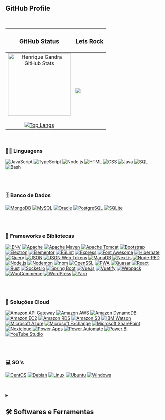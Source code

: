 <section>
  <h2>GitHub Profile</h2><br>
  <div align="center">
    <table border="0">
      <thead>
        <tr>
          <th>
            <h3>GitHub Status</h3>
          </th>
          <th>
            <h3>Lets Rock</h3>
          </th>
        </tr>
      </thead>
      <tbody>
        <tr>
          <td align="center">
            <a href="https://github-readme-stats.vercel.app/api?username=henriquegandra&hide_border=true&show_icons=true&include_all_commits=true&count_private=true&theme=radical">
            <img alt="Henrique Gandra GitHub Stats" src="https://github-readme-stats.vercel.app/api?username=henriquegandra&hide_border=true&show_icons=true&include_all_commits=true&count_private=true&theme=radical" height="200" style="max-width: 100%;">
            </a>
            <br>
            <br>
            <a href="https://github.com/henriquegandra/github-readme-stats"><img src="https://camo.githubusercontent.com/35d0a3dfda0c5dd4da1b26eccb76cfd37ef27ce30135b506d39d2aa8f64798f0/68747470733a2f2f6769746875622d726561646d652d73746174732e76657263656c2e6170702f6170692f746f702d6c616e67732f3f757365726e616d653d68656e726971756567616e647261266c61796f75743d636f6d70616374" alt="Top Langs" data-canonical-src="https://github-readme-stats.vercel.app/api/top-langs/?username=henriquegandra&amp;layout=compact" style="max-width: 100%;"></a>
          </td>
          <td>
            <p data-sourcepos="25:1-25:337" dir="auto">
              <!--<a href="https://spotify-github-profile.vercel.app/api/view?uid=22u22uqaxx4qczk2jq56m4vcq&amp;redirect=true" rel="nofollow">
                    <img id="example-view" src="https://spotify-github-profile.vercel.app/api/view?uid=22u22uqaxx4qczk2jq56m4vcq&amp;cover_image=true&amp;theme=natemoo-re&amp;show_offline=false&amp;background_color=121212&amp;interchange=true&amp;bar_color=36b4c4&amp;bar_color_cover=false">
                  </a>
                  <p data-sourcepos="25:1-25:337" dir="auto">
                    <a href="https://spotify-github-profile.vercel.app/api/view?uid=22u22uqaxx4qczk2jq56m4vcq&amp;redirect=true" rel="nofollow">
                        <img id="example-view" src="https://spotify-github-profile.vercel.app/api/view?uid=22u22uqaxx4qczk2jq56m4vcq&amp;cover_image=true&amp;theme=natemoo-re&amp;show_offline=false&amp;background_color=121212&amp;interchange=true&amp;bar_color=36b4c4&amp;bar_color_cover=false">
                    </a>
                  </p>-->
              <a href="https://spotify-github-profile.vercel.app/api/view?uid=22u22uqaxx4qczk2jq56m4vcq&amp;redirect=true" rel="nofollow">
                <img id="example-view" src="https://spotify-github-profile.vercel.app/api/view?uid=22u22uqaxx4qczk2jq56m4vcq&amp;cover_image=true&amp;theme=default&amp;show_offline=false&amp;background_color=121212&amp;interchange=false&amp;bar_color=28c3d7">
              </a>
            </p>
          </td>
        </tr>
    </table>
  </div>
</section>

  <br>

  <h3>👨‍💻 Linguagens</h3>

  <p>
      <img alt="JavaScript" src="https://img.shields.io/badge/JavaScript-F7DF1E.svg?logo=javascript&logoColor=black">
      <img alt="TypeScript" src="https://img.shields.io/badge/TypeScript-007ACC.svg?logo=typescript&logoColor=white">
      <img alt="Node.js" src="https://img.shields.io/badge/Node.js-43853D.svg?logo=node.js&logoColor=white">
      <img alt="HTML" src="https://img.shields.io/badge/HTML-E34F26.svg?logo=html5&logoColor=white">
      <img alt="CSS" src="https://img.shields.io/badge/CSS-1572B6.svg?logo=css3&logoColor=white">
      <img alt="Java" src="https://custom-icon-badges.demolab.com/badge/Java-007396.svg?logo=java&logoColor=white">
      <img alt="SQL" src="https://custom-icon-badges.demolab.com/badge/SQL-025E8C.svg?logo=database&logoColor=white">
      <img alt="Bash" src="https://img.shields.io/badge/Bash-121011.svg?logo=gnu-bash&logoColor=white">
  </p>

  <br>
  <br>

  <h3>🗄️ Banco de Dados</h3>

  <p>
      <a href="#"><img alt="MongoDB" src="https://img.shields.io/badge/MongoDB-4ea94b.svg?logo=mongodb&logoColor=white"></a>
      <a href="#"><img alt="MySQL" src="https://img.shields.io/badge/MySQL-00f.svg?logo=mysql&logoColor=white"></a>
      <a href="#"><img alt="Oracle" src="https://img.shields.io/badge/Oracle-F00000.svg?logo=oracle&logoColor=white"></a>
      <a href="#"><img alt="PostgreSQL" src="https://img.shields.io/badge/PostgreSQL-316192.svg?logo=postgresql&logoColor=white"></a>
      <a href="#"><img alt="SQLite" src="https://img.shields.io/badge/SQLite-07405e.svg?logo=sqlite&logoColor=white"></a>
  </p>

  <br>
  <br>

   <h3>🧰 Frameworks e Bibliotecas</h3>
   
   <p>
       <a href="#"><img alt=".ENV" src="https://img.shields.io/static/v1?style=for-the-badge&message=.ENV&color=222222&logo=.ENV&logoColor=ECD53F&label="></a>
       <a href="#"><img alt="Apache" src="https://img.shields.io/static/v1?style=for-the-badge&message=Apache&color=D22128&logo=Apache&logoColor=FFFFFF&label="></a>
       <a href="#"><img alt="Apache Maven" src="https://img.shields.io/static/v1?style=for-the-badge&message=Apache+Maven&color=C71A36&logo=Apache+Maven&logoColor=FFFFFF&label="></a>
       <a href="#"><img alt="Apache Tomcat" src="https://img.shields.io/static/v1?style=for-the-badge&message=Apache+Tomcat&color=222222&logo=Apache+Tomcat&logoColor=F8DC75&label="></a>
       <a href="#"><img alt="Bootstrap" src="https://img.shields.io/static/v1?style=for-the-badge&message=Bootstrap&color=7952B3&logo=Bootstrap&logoColor=FFFFFF&label="></a>
       <a href="#"><img alt="Electron" src="https://img.shields.io/static/v1?style=for-the-badge&message=Electron&color=47848F&logo=Electron&logoColor=FFFFFF&label="></a>
       <a href="#"><img alt="Elementor" src="https://img.shields.io/static/v1?style=for-the-badge&message=Elementor&color=92003B&logo=Elementor&logoColor=FFFFFF&label="></a>
       <a href="#"><img alt="ESLint" src="https://img.shields.io/static/v1?style=for-the-badge&message=ESLint&color=4B32C3&logo=ESLint&logoColor=FFFFFF&label="></a>
       <a href="#"><img alt="Express" src="https://img.shields.io/static/v1?style=for-the-badge&message=Express&color=000000&logo=Express&logoColor=FFFFFF&label="></a>
       <a href="#"><img alt="Font Awesome" src="https://img.shields.io/static/v1?style=for-the-badge&message=Font+Awesome&color=528DD7&logo=Font+Awesome&logoColor=FFFFFF&label="></a>
       <a href="#"><img alt="Hibernate" src="https://img.shields.io/static/v1?style=for-the-badge&message=Hibernate&color=59666C&logo=Hibernate&logoColor=FFFFFF&label="></a>
       <a href="#"><img alt="jQuery" src="https://img.shields.io/static/v1?style=for-the-badge&message=jQuery&color=0769AD&logo=jQuery&logoColor=FFFFFF&label="></a>
       <a href="#"><img alt="JSON" src="https://img.shields.io/static/v1?style=for-the-badge&message=JSON&color=000000&logo=JSON&logoColor=FFFFFF&label="></a>
       <a href="#"><img alt="JSON Web Tokens" src="https://img.shields.io/static/v1?style=for-the-badge&message=JSON+Web+Tokens&color=000000&logo=JSON+Web+Tokens&logoColor=FFFFFF&label="></a>
       <a href="#"><img alt="MariaDB" src="https://img.shields.io/static/v1?style=for-the-badge&message=MariaDB&color=003545&logo=MariaDB&logoColor=FFFFFF&label="></a>
       <a href="#"><img alt="Next.js" src="https://img.shields.io/static/v1?style=for-the-badge&message=Next.js&color=000000&logo=Next.js&logoColor=FFFFFF&label="></a>
       <a href="#"><img alt="Node-RED" src="https://img.shields.io/static/v1?style=for-the-badge&message=Node-RED&color=8F0000&logo=Node-RED&logoColor=FFFFFF&label="></a>
       <a href="#"><img alt="Node.js" src="https://img.shields.io/static/v1?style=for-the-badge&message=Node.js&color=339933&logo=Node.js&logoColor=FFFFFF&label="></a>
       <a href="#"><img alt="Nodemon" src="https://img.shields.io/static/v1?style=for-the-badge&message=Nodemon&color=222222&logo=Nodemon&logoColor=76D04B&label="></a>
       <a href="#"><img alt="npm" src="https://img.shields.io/static/v1?style=for-the-badge&message=npm&color=CB3837&logo=npm&logoColor=FFFFFF&label="></a>
       <a href="#"><img alt="OpenSSL" src="https://img.shields.io/static/v1?style=for-the-badge&message=OpenSSL&color=721412&logo=OpenSSL&logoColor=FFFFFF&label="></a>
       <a href="#"><img alt="PWA" src="https://img.shields.io/static/v1?style=for-the-badge&message=PWA&color=5A0FC8&logo=PWA&logoColor=FFFFFF&label="></a>
       <a href="#"><img alt="Quasar" src="https://img.shields.io/static/v1?style=for-the-badge&message=Quasar&color=1976D2&logo=Quasar&logoColor=FFFFFF&label="></a>
       <a href="#"><img alt="React" src="https://img.shields.io/static/v1?style=for-the-badge&message=React&color=222222&logo=React&logoColor=61DAFB&label="></a>
       <a href="#"><img alt="Rust" src="https://img.shields.io/static/v1?style=for-the-badge&message=Rust&color=000000&logo=Rust&logoColor=FFFFFF&label="></a>
       <a href="#"><img alt="Socket.io" src="https://img.shields.io/static/v1?style=for-the-badge&message=Socket.io&color=010101&logo=Socket.io&logoColor=FFFFFF&label="></a>
       <a href="#"><img alt="Spring Boot" src="https://img.shields.io/static/v1?style=for-the-badge&message=Spring+Boot&color=6DB33F&logo=Spring+Boot&logoColor=FFFFFF&label="></a>
       <a href="#"><img alt="Vue.js" src="https://img.shields.io/static/v1?style=for-the-badge&message=Vue.js&color=222222&logo=Vue.js&logoColor=4FC08D&label="></a>
       <a href="#"><img alt="Vuetify" src="https://img.shields.io/static/v1?style=for-the-badge&message=Vuetify&color=1867C0&logo=Vuetify&logoColor=FFFFFF&label="></a>
       <a href="#"><img alt="Webpack" src="https://img.shields.io/static/v1?style=for-the-badge&message=Webpack&color=222222&logo=Webpack&logoColor=8DD6F9&label="></a>
       <a href="#"><img alt="WooCommerce" src="https://img.shields.io/static/v1?style=for-the-badge&message=WooCommerce&color=96588A&logo=WooCommerce&logoColor=FFFFFF&label="></a>
       <a href="#"><img alt="WordPress" src="https://img.shields.io/static/v1?style=for-the-badge&message=WordPress&color=21759B&logo=WordPress&logoColor=FFFFFF&label="></a>
       <a href="#"><img alt="Yarn" src="https://img.shields.io/static/v1?style=for-the-badge&message=Yarn&color=2C8EBB&logo=Yarn&logoColor=FFFFFF&label="></a>
  </p>

  <br>
  <br>
  
  <h3>🚀 Soluções Cloud</h3>
  
  <p>
      <a href="#"><img alt="Amazon API Gateway" src="https://img.shields.io/static/v1?style=for-the-badge&message=Amazon+API+Gateway&color=FF4F8B&logo=Amazon+API+Gateway&logoColor=FFFFFF&label="></a>
      <a href="#"><img alt="Amazon AWS" src="https://img.shields.io/static/v1?style=for-the-badge&message=Amazon+AWS&color=232F3E&logo=Amazon+AWS&logoColor=FFFFFF&label="></a>
      <a href="#"><img alt="Amazon DynamoDB" src="https://img.shields.io/static/v1?style=for-the-badge&message=Amazon+DynamoDB&color=4053D6&logo=Amazon+DynamoDB&logoColor=FFFFFF&label="></a>
      <a href="#"><img alt="Amazon EC2" src="https://img.shields.io/static/v1?style=for-the-badge&message=Amazon+EC2&color=222222&logo=Amazon+EC2&logoColor=FF9900&label="></a>
      <a href="#"><img alt="Amazon RDS" src="https://img.shields.io/static/v1?style=for-the-badge&message=Amazon+RDS&color=527FFF&logo=Amazon+RDS&logoColor=FFFFFF&label="></a>
      <a href="#"><img alt="Amazon S3" src="https://img.shields.io/static/v1?style=for-the-badge&message=Amazon+S3&color=569A31&logo=Amazon+S3&logoColor=FFFFFF&label="></a>
    <a href="#"><img alt="IBM Watson" src="https://img.shields.io/static/v1?style=for-the-badge&message=IBM+Watson&color=222222&logo=IBM+Watson&logoColor=BE95FF&label="></a>
    <a href="#"><img alt="Microsoft Azure" src="https://img.shields.io/static/v1?style=for-the-badge&message=Microsoft+Azure&color=0078D4&logo=Microsoft+Azure&logoColor=FFFFFF&label="></a>
    <a href="#"><img alt="Microsoft Exchange" src="https://img.shields.io/static/v1?style=for-the-badge&message=Microsoft+Exchange&color=0078D4&logo=Microsoft+Exchange&logoColor=FFFFFF&label="></a>
    <a href="#"><img alt="Microsoft SharePoint" src="https://img.shields.io/static/v1?style=for-the-badge&message=Microsoft+SharePoint&color=0078D4&logo=Microsoft+SharePoint&logoColor=FFFFFF&label="></a>
    <a href="#"><img alt="Nextcloud" src="https://img.shields.io/static/v1?style=for-the-badge&message=Nextcloud&color=0082C9&logo=Nextcloud&logoColor=FFFFFF&label=">
    <a href="#"><img alt="Power Apps" src="https://img.shields.io/static/v1?style=for-the-badge&message=Power+Apps&color=742774&logo=Power+Apps&logoColor=FFFFFF&label="></a>
    <a href="#"><img alt="Power Automate" src="https://img.shields.io/static/v1?style=for-the-badge&message=Power+Automate&color=0066FF&logo=Power+Automate&logoColor=FFFFFF&label="></a>
    <a href="#"><img alt="Power BI" src="https://img.shields.io/static/v1?style=for-the-badge&message=Power+BI&color=222222&logo=Power+BI&logoColor=F2C811&label="></a>
    <a href="#"><img alt="YouTube Studio" src="https://img.shields.io/static/v1?style=for-the-badge&message=YouTube+Studio&color=FF0000&logo=YouTube+Studio&logoColor=FFFFFF&label="></a>
  </p>

  <br>
  <br>

  <h3>💻 SO's</h3>
  
  <p>
    <a href="#"><img alt="CentOS" src="https://img.shields.io/static/v1?style=for-the-badge&message=CentOS&color=262577&logo=CentOS&logoColor=FFFFFF&label="></a>
    <a href="#"><img alt="Debian" src="https://img.shields.io/static/v1?style=for-the-badge&message=Debian&color=A81D33&logo=Debian&logoColor=FFFFFF&label="></a>
    <a href="#"><img alt="Linux" src="https://img.shields.io/static/v1?style=for-the-badge&message=Linux&color=222222&logo=Linux&logoColor=FCC624&label="></a>
    <a href="#"><img alt="Ubuntu" src="https://img.shields.io/static/v1?style=for-the-badge&message=Ubuntu&color=E95420&logo=Ubuntu&logoColor=FFFFFF&label="></a>
    <a href="#"><img alt="Windows" src="https://img.shields.io/static/v1?style=for-the-badge&message=Windows&color=0078D6&logo=Windows&logoColor=FFFFFF&label="></a>
  </p>
  
  <br>
  <br>
  
<details> 
  <summary><h2>🛠️ Softwares e Ferramentas</h2></summary>
  <!-- Some badges are from https://github.com/Ileriayo/markdown-badges -->

  <p>
    <a href="#"><img alt="Adobe Illustrator" src="https://img.shields.io/static/v1?style=for-the-badge&message=Adobe+Illustrator&color=222222&logo=Adobe+Illustrator&logoColor=FF9A00&label="></a>
    <a href="#"><img alt="Adobe Photoshop" src="https://img.shields.io/static/v1?style=for-the-badge&message=Adobe+Photoshop&color=31A8FF&logo=Adobe+Photoshop&logoColor=FFFFFF&label="></a>
    <a href="#"><img alt="Amazon Alexa" src="https://img.shields.io/static/v1?style=for-the-badge&message=Amazon+Alexa&color=222222&logo=Amazon+Alexa&logoColor=00CAFF&label="></a>
    <a href="#"><img alt="Android Studio" src="https://img.shields.io/static/v1?style=for-the-badge&message=Android+Studio&color=222222&logo=Android+Studio&logoColor=3DDC84&label="></a>
    <a href="#"><img alt="CodePen" src="https://img.shields.io/static/v1?style=for-the-badge&message=CodePen&color=000000&logo=CodePen&logoColor=FFFFFF&label="></a>
    <a href="#"><img alt="DigitalOcean" src="https://img.shields.io/static/v1?style=for-the-badge&message=DigitalOcean&color=0080FF&logo=DigitalOcean&logoColor=FFFFFF&label="></a>
    <a href="#"><img alt="Discord" src="https://img.shields.io/static/v1?style=for-the-badge&message=Discord&color=5865F2&logo=Discord&logoColor=FFFFFF&label="></a>
    <a href="#"><img alt="Git" src="https://img.shields.io/static/v1?style=for-the-badge&message=Git&color=F05032&logo=Git&logoColor=FFFFFF&label="></a>
    <a href="#"><img alt="Git Extensions" src="https://img.shields.io/static/v1?style=for-the-badge&message=Git+Extensions&color=212121&logo=Git+Extensions&logoColor=FFFFFF&label="></a>
    <a href="#"><img alt="Figma" src="https://img.shields.io/static/v1?style=for-the-badge&message=Figma&color=F24E1E&logo=Figma&logoColor=FFFFFF&label="></a>
    <a href="#"><img alt="GitHub" src="https://img.shields.io/static/v1?style=for-the-badge&message=GitHub&color=181717&logo=GitHub&logoColor=FFFFFF&label="></a>
    <a href="#"><img alt="Google Sheets" src="https://img.shields.io/static/v1?style=for-the-badge&message=Google+Sheets&color=34A853&logo=Google+Sheets&logoColor=FFFFFF&label="></a>
    <a href="#"><img alt="GoToMeeting" src="https://img.shields.io/static/v1?style=for-the-badge&message=GoToMeeting&color=222222&logo=GoToMeeting&logoColor=F68D2E&label="></a>
    <a href="#"><img alt="Grafana" src="https://img.shields.io/static/v1?style=for-the-badge&message=Grafana&color=F46800&logo=Grafana&logoColor=FFFFFF&label="></a>
    <a href="#"><img alt="Microsoft Office" src="https://img.shields.io/static/v1?style=for-the-badge&message=Microsoft+Office&color=D83B01&logo=Microsoft+Office&logoColor=FFFFFF&label="></a>
    <a href="#"><img alt="Miro" src="https://img.shields.io/static/v1?style=for-the-badge&message=Miro&color=050038&logo=Miro&logoColor=FFFFFF&label="></a></a>
    <a href="#"><img alt="OpenAI" src="https://img.shields.io/static/v1?style=for-the-badge&message=OpenAI&color=412991&logo=OpenAI&logoColor=FFFFFF&label="></a>
    <a href="#"><img alt="Pinterest" src="https://img.shields.io/static/v1?style=for-the-badge&message=Pinterest&color=BD081C&logo=Pinterest&logoColor=FFFFFF&label="></a>
    <a href="#"><img alt="Postman" src="https://img.shields.io/static/v1?style=for-the-badge&message=Postman&color=FF6C37&logo=Postman&logoColor=FFFFFF&label="></a>
    <a href="#"><img alt="SonicWall" src="https://img.shields.io/static/v1?style=for-the-badge&message=SonicWall&color=FF791A&logo=SonicWall&logoColor=FFFFFF&label="></a>
    <a href="#"><img alt="Talend" src="https://img.shields.io/static/v1?style=for-the-badge&message=Talend&color=FF6D70&logo=Talend&logoColor=FFFFFF&label="></a>
    <a href="#"><img alt="Veeam" src="https://img.shields.io/static/v1?style=for-the-badge&message=Veeam&color=00B336&logo=Veeam&logoColor=FFFFFF&label="></a>
    <a href="#"><img alt="VMware" src="https://img.shields.io/static/v1?style=for-the-badge&message=VMware&color=607078&logo=VMware&logoColor=FFFFFF&label="></a>
    <a href="#"><img alt="Visual Studio" src="https://img.shields.io/static/v1?style=for-the-badge&message=Visual+Studio&color=5C2D91&logo=Visual+Studio&logoColor=FFFFFF&label="></a>
    <a href="#"><img alt="Visual Studio Code" src="https://img.shields.io/static/v1?style=for-the-badge&message=Visual+Studio+Code&color=007ACC&logo=Visual+Studio+Code&logoColor=FFFFFF&label="></a>
  </p>
</details>
